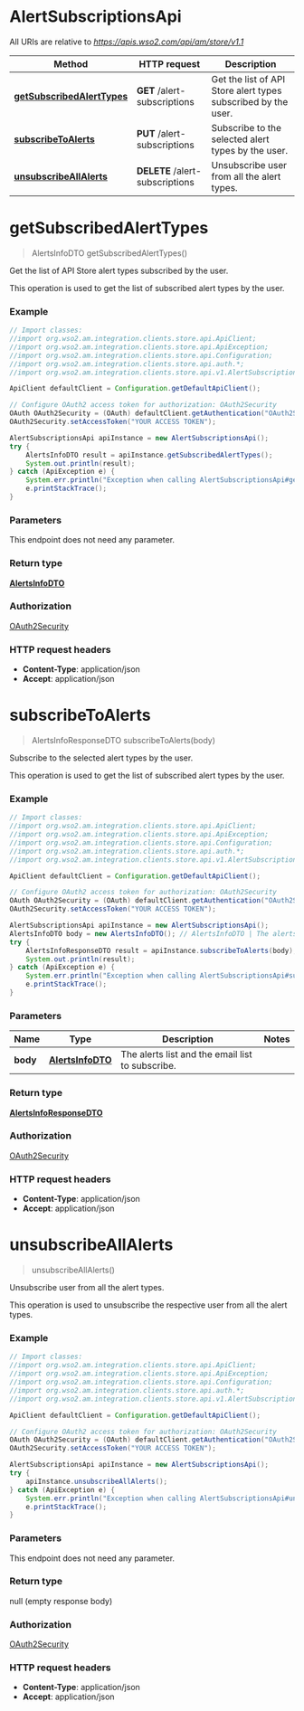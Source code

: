 # AlertSubscriptionsApi

All URIs are relative to *https://apis.wso2.com/api/am/store/v1.1*

Method | HTTP request | Description
------------- | ------------- | -------------
[**getSubscribedAlertTypes**](AlertSubscriptionsApi.md#getSubscribedAlertTypes) | **GET** /alert-subscriptions | Get the list of API Store alert types subscribed by the user. 
[**subscribeToAlerts**](AlertSubscriptionsApi.md#subscribeToAlerts) | **PUT** /alert-subscriptions | Subscribe to the selected alert types by the user. 
[**unsubscribeAllAlerts**](AlertSubscriptionsApi.md#unsubscribeAllAlerts) | **DELETE** /alert-subscriptions | Unsubscribe user from all the alert types. 


<a name="getSubscribedAlertTypes"></a>
# **getSubscribedAlertTypes**
> AlertsInfoDTO getSubscribedAlertTypes()

Get the list of API Store alert types subscribed by the user. 

This operation is used to get the list of subscribed alert types by the user. 

### Example
```java
// Import classes:
//import org.wso2.am.integration.clients.store.api.ApiClient;
//import org.wso2.am.integration.clients.store.api.ApiException;
//import org.wso2.am.integration.clients.store.api.Configuration;
//import org.wso2.am.integration.clients.store.api.auth.*;
//import org.wso2.am.integration.clients.store.api.v1.AlertSubscriptionsApi;

ApiClient defaultClient = Configuration.getDefaultApiClient();

// Configure OAuth2 access token for authorization: OAuth2Security
OAuth OAuth2Security = (OAuth) defaultClient.getAuthentication("OAuth2Security");
OAuth2Security.setAccessToken("YOUR ACCESS TOKEN");

AlertSubscriptionsApi apiInstance = new AlertSubscriptionsApi();
try {
    AlertsInfoDTO result = apiInstance.getSubscribedAlertTypes();
    System.out.println(result);
} catch (ApiException e) {
    System.err.println("Exception when calling AlertSubscriptionsApi#getSubscribedAlertTypes");
    e.printStackTrace();
}
```

### Parameters
This endpoint does not need any parameter.

### Return type

[**AlertsInfoDTO**](AlertsInfoDTO.md)

### Authorization

[OAuth2Security](../README.md#OAuth2Security)

### HTTP request headers

 - **Content-Type**: application/json
 - **Accept**: application/json

<a name="subscribeToAlerts"></a>
# **subscribeToAlerts**
> AlertsInfoResponseDTO subscribeToAlerts(body)

Subscribe to the selected alert types by the user. 

This operation is used to get the list of subscribed alert types by the user. 

### Example
```java
// Import classes:
//import org.wso2.am.integration.clients.store.api.ApiClient;
//import org.wso2.am.integration.clients.store.api.ApiException;
//import org.wso2.am.integration.clients.store.api.Configuration;
//import org.wso2.am.integration.clients.store.api.auth.*;
//import org.wso2.am.integration.clients.store.api.v1.AlertSubscriptionsApi;

ApiClient defaultClient = Configuration.getDefaultApiClient();

// Configure OAuth2 access token for authorization: OAuth2Security
OAuth OAuth2Security = (OAuth) defaultClient.getAuthentication("OAuth2Security");
OAuth2Security.setAccessToken("YOUR ACCESS TOKEN");

AlertSubscriptionsApi apiInstance = new AlertSubscriptionsApi();
AlertsInfoDTO body = new AlertsInfoDTO(); // AlertsInfoDTO | The alerts list and the email list to subscribe.
try {
    AlertsInfoResponseDTO result = apiInstance.subscribeToAlerts(body);
    System.out.println(result);
} catch (ApiException e) {
    System.err.println("Exception when calling AlertSubscriptionsApi#subscribeToAlerts");
    e.printStackTrace();
}
```

### Parameters

Name | Type | Description  | Notes
------------- | ------------- | ------------- | -------------
 **body** | [**AlertsInfoDTO**](AlertsInfoDTO.md)| The alerts list and the email list to subscribe. |

### Return type

[**AlertsInfoResponseDTO**](AlertsInfoResponseDTO.md)

### Authorization

[OAuth2Security](../README.md#OAuth2Security)

### HTTP request headers

 - **Content-Type**: application/json
 - **Accept**: application/json

<a name="unsubscribeAllAlerts"></a>
# **unsubscribeAllAlerts**
> unsubscribeAllAlerts()

Unsubscribe user from all the alert types. 

This operation is used to unsubscribe the respective user from all the alert types. 

### Example
```java
// Import classes:
//import org.wso2.am.integration.clients.store.api.ApiClient;
//import org.wso2.am.integration.clients.store.api.ApiException;
//import org.wso2.am.integration.clients.store.api.Configuration;
//import org.wso2.am.integration.clients.store.api.auth.*;
//import org.wso2.am.integration.clients.store.api.v1.AlertSubscriptionsApi;

ApiClient defaultClient = Configuration.getDefaultApiClient();

// Configure OAuth2 access token for authorization: OAuth2Security
OAuth OAuth2Security = (OAuth) defaultClient.getAuthentication("OAuth2Security");
OAuth2Security.setAccessToken("YOUR ACCESS TOKEN");

AlertSubscriptionsApi apiInstance = new AlertSubscriptionsApi();
try {
    apiInstance.unsubscribeAllAlerts();
} catch (ApiException e) {
    System.err.println("Exception when calling AlertSubscriptionsApi#unsubscribeAllAlerts");
    e.printStackTrace();
}
```

### Parameters
This endpoint does not need any parameter.

### Return type

null (empty response body)

### Authorization

[OAuth2Security](../README.md#OAuth2Security)

### HTTP request headers

 - **Content-Type**: application/json
 - **Accept**: application/json

